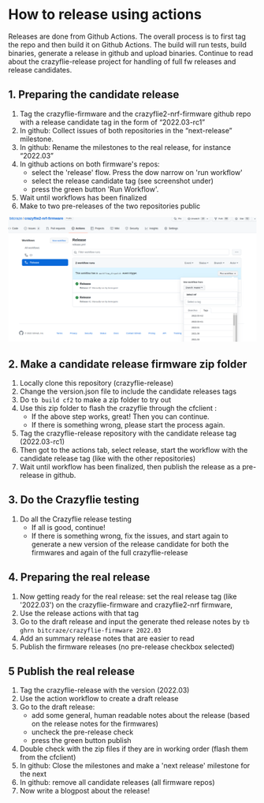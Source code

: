 # How to release using actions

Releases are done from Github Actions.
The overall process is to first tag the repo and then build it on Github Actions. The build will run tests, build binaries, generate a release in github and upload binaries. Continue to read about the crazyflie-release project for handling of full fw releases and release candidates.

## 1. Preparing the candidate release
1. Tag the crazyflie-firmware and the crazyflie2-nrf-firmware github repo with a release candidate tag in the form of “2022.03-rc1”
1. In github: Collect issues of both repositories in the “next-release” milestone. 
1. In github: Rename the milestones to the real release, for instance “2022.03”
1. In github actions on both firmware's repos: 
   * select the 'release' flow. Press the dow narrow on 'run workflow'
   * select the release candidate tag (see screenshot under)
   * press the green button 'Run Workflow'. 
1. Wait until workflows has been finalized
1. Make to two pre-releases of the two repositories public

![](action_screenshot.png)

## 2. Make a candidate release firmware zip folder
1. Locally clone this repository (crazyflie-release)
1. Change the version.json file to include the candidate releases tags
1. Do `tb build cf2` to make a zip folder to try out
1. Use this zip folder to flash the crazyflie through the cfclient :
    * If the above step works, great! Then you can continue. 
    * If there is something wrong, please start the process again. 
1. Tag the crazyflie-release repository with the candidate release tag (2022.03-rc1)
1. Then got to the actions tab, select release, start the workflow with the candidate release tag (like with the other repositories)
1. Wait until workflow has been finalized, then publish the release as a pre-release in github.

## 3. Do the Crazyflie testing
1. Do all the Crazyflie release testing
    * If all is good, continue!
    * If there is something wrong, fix the issues, and start again to generate a new version of the release candidate for both the firmwares and again of the full crazyflie-release

## 4. Preparing the real release
1. Now getting ready for the real release: set the real release tag (like '2022.03') on the crazyflie-firmware and crazyflie2-nrf firmware,
1. Use the release actions with that tag
1. Go to the draft release and input the generate thed release notes by  `tb ghrn bitcraze/crazyflie-firmware 2022.03` 
1. Add an summary release notes that are easier to read
1. Publish the firmware releases (no pre-release checkbox selected)

## 5 Publish the real release
1. Tag the crazyflie-release with the version (2022.03)
1. Use the action workflow to create a draft release
1. Go to the draft release:
    *  add some general, human readable notes about the release (based on the release notes for the firmwares)
    * uncheck the pre-release check
    * press the green button publish
1. Double check with the zip files if they are in working order (flash them from the cfclient)
1. In github: Close the milestones and make a 'next release' milestone for the next 
1. In github: remove all candidate releases (all firmware repos)
1. Now write a blogpost about the release!

